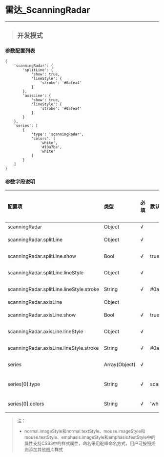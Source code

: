 # 雷达\_ScanningRadar

---

> ## 开发模式

### 参数配置列表

```
{
    'scanningRadar': {
        'splitLine': {
            'show': true,
            'lineStyle': {
                'stroke': '#0afea4'
            }
        },
        'axisLine': {
            'show': true,
            'lineStyle': {
                'stroke': '#0afea4'
            }
        }
    },
    'series': [
        {
            'type': 'scanningRadar',
            'colors': [
                'white',
                '#10a7ba',
                'white'
            ]
        }
    ]
}
```

### 参数字段说明

| 配置项 | 类型 | 必填 | 默认值 | 可选参数 | 功能/描述 |
| :--- | :--- | :--- | :--- | :--- | :--- |
| scanningRadar | Object | √ |  |  | 雷达底图样式 |
| scanningRadar.splitLine | Object | √ |  |  | 雷达底图圆环样式 |
| scanningRadar.splitLine.show | Bool | √ | true |  | 是否显示雷达底图圆环 |
| scanningRadar.splitLine.lineStyle | Object | √ |  |  | 雷达底图圆环线样式 |
| scanningRadar.splitLine.lineStyle.stroke | String | √ | \#0afea4 |  | 雷达底图圆环线颜色 |
| scanningRadar.axisLine | Object |  |  |  | 雷达底图辅助线 |
| scanningRadar.axisLine.show | Bool | √ | true |  | 是否显示雷达底图辅助线 |
| scanningRadar.axisLine.lineStyle | Object | √ |  |  | 雷达底图辅助线样式 |
| scanningRadar.axisLine.lineStyle.stroke | String | √ | \#0afea4 |  | 雷达底图辅助线颜色 |
| series | Array\(Object\) | √ |  |  | 雷达扫描片配色样式 |
| series\[0\].type | String | √ | scanningRadar |  | 控件类型——scanningRadar雷达，不可修改 |
| series\[0\].colors | String | √ | 'white','\#10a7ba','white' |  | 雷达扫描片配色组 |

> 注：
>
> * normal.imageStyle和normal.textStyle、mouse.imageStyle和mouse.textStyle、emphasis.imageStyle和emphasis.textStyle中的属性支持CSS3中的样式属性，命名采用驼峰命名方式，用户可按照规则添加其他图片样式



